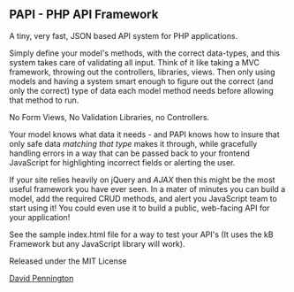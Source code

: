 ## PAPI - PHP API Framework ##
A tiny, very fast, JSON based API system for PHP applications. 

Simply define your model's methods, with the correct data-types, and this system takes care of validating all input. Think of it like taking a MVC framework, throwing out the controllers, libraries, views. Then only using models and having a system smart enough to figure out the correct (and only the correct) type of data each model method needs before allowing that method to run.

No Form Views, No Validation Libraries, no Controllers.

Your model knows what data it needs - and PAPI knows how to insure that only safe data *matching that type* makes it through, while gracefully handling errors in a way that can be passed back to your frontend JavaScript for highlighting incorrect fields or alerting the user.

If your site relies heavily on jQuery and *AJAX* then this might be the most useful framework you have ever seen. In a mater of minutes you can build a model, add the required CRUD methods, and alert you JavaScript team to start using it! You could even use it to build a public, web-facing API for your application!

See the sample index.html file for a way to test your API's (It uses the kB Framework but any JavaScript library will work).

Released under the MIT License

[David Pennington](http://xeoncross.com)